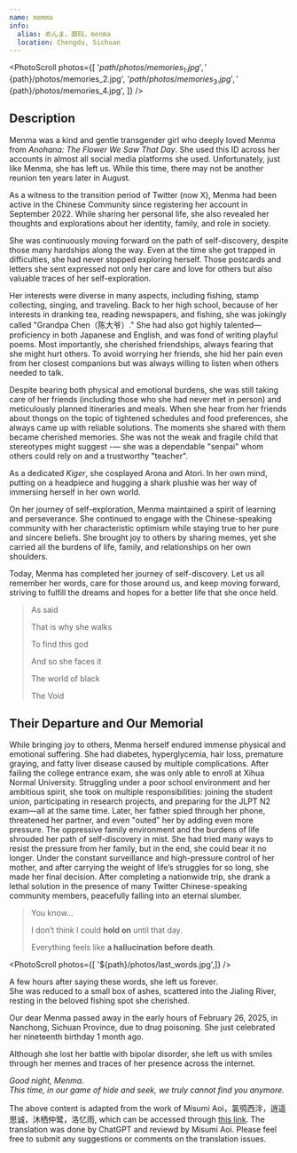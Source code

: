 ```yaml
---
name: memma
info:
  alias: めんま，面码，menma
  location: Chengdu, Sichuan
---
```


<PhotoScroll photos={[ 
  '${path}/photos/memories_1.jpg',
  '${path}/photos/memories_2.jpg',
  '${path}/photos/memories_3.jpg',
  '${path}/photos/memories_4.jpg',
]} />  

## Description

Menma was a kind and gentle transgender girl who deeply loved Menma from *Anohana: The Flower We Saw That Day*. She used this ID across her accounts in almost all social media platforms she used. Unfortunately, just like Menma, she has left us. 
While this time, there may not be another reunion ten years later in August.

As a witness to the transition period of Twitter (now X), Menma had been active in the Chinese Community since registering her account in September 2022. While sharing her personal life, she also revealed her thoughts and explorations about her identity, family, and role in society.

She was continuously moving forward on the path of self-discovery, despite those many hardships along the way. Even at the time she got trapped in difficulties, she had never stopped exploring herself. Those postcards and letters she sent expressed not only her care and love for others but also valuable traces of her self-exploration.

Her interests were diverse in many aspects, including fishing, stamp collecting, singing, and traveling. Back to her high school, because of her interests in dranking tea, reading newspapers, and fishing, she was jokingly called "Grandpa Chen（陈大爷）." She had also got highly talented—proficiency in both Japanese and English, and was fond of writing playful poems. Most importantly, she cherished friendships, always fearing that she might hurt others. To avoid worrying her friends, she hid her pain even from her closest companions but was always willing to listen when others needed to talk.

Despite bearing both physical and emotional burdens, she was still taking care of her friends (including those who she had never met in person) and meticulously planned itineraries and meals. When she hear from her friends about thongs on the topic of tightened schedules and food preferences, she always came up with reliable solutions. The moments she shared with them became cherished memories. She was not the weak and fragile child that stereotypes might suggest -— she was a dependable "senpai" whom others could rely on and a trustworthy "teacher".

As a dedicated *Kiger*, she cosplayed Arona and Atori. In her own mind, putting on a headpiece and hugging a shark plushie was her way of immersing herself in her own world.

On her journey of self-exploration, Menma maintained a spirit of learning and perseverance. She continued to engage with the Chinese-speaking community with her characteristic optimism while staying true to her pure and sincere beliefs. She brought joy to others by sharing memes, yet she carried all the burdens of life, family, and relationships on her own shoulders.

Today, Menma has completed her journey of self-discovery. Let us all remember her words, care for those around us, and keep moving forward, striving to fulfill the dreams and hopes for a better life that she once held.

> As said 
> 
> That is why she walks 
> 
> To find this god 
> 
> 
> And so she faces it
> 
> The world of black 
> 
> The Void

## Their Departure and Our Memorial

While bringing joy to others, Menma herself endured immense physical and emotional suffering. She had diabetes, hyperglycemia, hair loss, premature graying, and fatty liver disease caused by multiple complications. After failing the college entrance exam, she was only able to enroll at Xihua Normal University. Struggling under a poor school environment and her ambitious spirit, she took on multiple responsibilities: joining the student union, participating in research projects, and preparing for the JLPT N2 exam—all at the same time. Later, her father spied through her phone, threatened her partner, and even "outed" her by adding even more pressure. The oppressive family environment and the burdens of life shrouded her path of self-discovery in mist. She had tried many ways to resist the pressure from her family, but in the end, she could bear it no longer. Under the constant surveillance and high-pressure control of her mother, and after carrying the weight of life’s struggles for so long, she made her final decision. After completing a nationwide trip, she drank a lethal solution in the presence of many Twitter Chinese-speaking community members, peacefully falling into an eternal slumber.

> You know…  
>
> I don’t think I could **hold on** until that day.  
>
> Everything feels like **a hallucination before death**.  

<PhotoScroll photos={[ '${path}/photos/last_words.jpg',]} />  

A few hours after saying these words, she left us forever.  
She was reduced to a small box of ashes, scattered into the Jialing River, resting in the beloved fishing spot she cherished.

Our dear Menma passed away in the early hours of February 26, 2025, in Nanchong, Sichuan Province, due to drug poisoning. She just celebrated her nineteenth birthday 1 month ago.

Although she lost her battle with bipolar disorder, she left us with smiles through her memes and traces of her presence across the internet.

*Good night, Menma.*  
*This time, in our game of hide and seek, we truly cannot find you anymore.*

The above content is adapted from the work of Misumi Aoi，氯鸮西泮，逍遥思诚，沐栖仲鹭，洛忆雨, which can be accessed through [this link](https://x.com/misumiaoi06/status/1894661004329717916). The translation was done by ChatGPT and reviewd by Misumi Aoi. Please feel free to submit any suggestions or comments on the translation issues.

